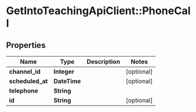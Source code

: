 # GetIntoTeachingApiClient::PhoneCall

## Properties
Name | Type | Description | Notes
------------ | ------------- | ------------- | -------------
**channel_id** | **Integer** |  | [optional] 
**scheduled_at** | **DateTime** |  | [optional] 
**telephone** | **String** |  | 
**id** | **String** |  | [optional] 


